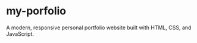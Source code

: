 # my-porfolio
A modern, responsive personal portfolio website built with HTML, CSS, and JavaScript.
